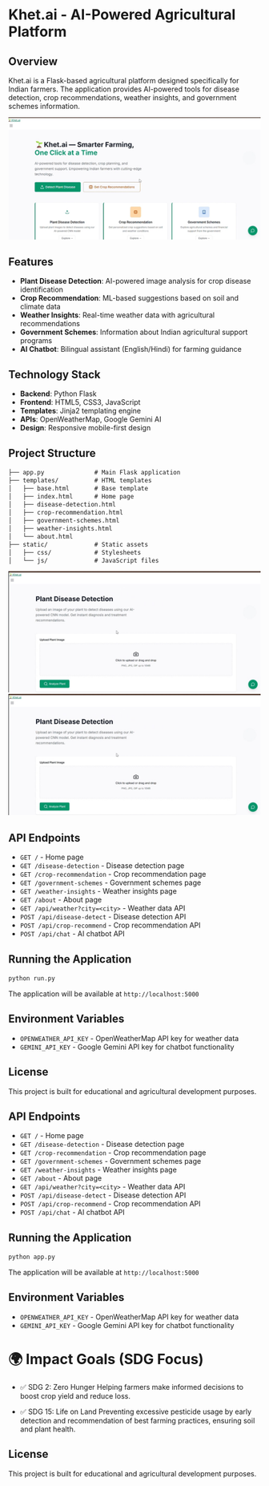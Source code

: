 # Khet.ai - AI-Powered Agricultural Platform

## Overview

Khet.ai is a Flask-based agricultural platform designed specifically for Indian farmers. The application provides AI-powered tools for disease detection, crop recommendations, weather insights, and government schemes information.

![Home Page Screenshot](demoimages/5582c8dc028d4f47885e8351e510102c.jpg)

## Features

- **Plant Disease Detection**: AI-powered image analysis for crop disease identification
- **Crop Recommendation**: ML-based suggestions based on soil and climate data  
- **Weather Insights**: Real-time weather data with agricultural recommendations
- **Government Schemes**: Information about Indian agricultural support programs
- **AI Chatbot**: Bilingual assistant (English/Hindi) for farming guidance

## Technology Stack

- **Backend**: Python Flask
- **Frontend**: HTML5, CSS3, JavaScript
- **Templates**: Jinja2 templating engine
- **APIs**: OpenWeatherMap, Google Gemini AI
- **Design**: Responsive mobile-first design

## Project Structure

```
├── app.py              # Main Flask application
├── templates/          # HTML templates
│   ├── base.html       # Base template
│   ├── index.html      # Home page
│   ├── disease-detection.html
│   ├── crop-recommendation.html
│   ├── government-schemes.html
│   ├── weather-insights.html
│   └── about.html
├── static/             # Static assets
│   ├── css/            # Stylesheets
│   └── js/             # JavaScript files
```
![Plant disease Screenshot](demoimages/6375b3ad0e9243169a862b9585899f71.jpg)
![Crop Recommendation Screenshot](demoimages/6375b3ad0e9243169a862b9585899f71.jpg)


## API Endpoints

- `GET /` - Home page
- `GET /disease-detection` - Disease detection page
- `GET /crop-recommendation` - Crop recommendation page
- `GET /government-schemes` - Government schemes page
- `GET /weather-insights` - Weather insights page
- `GET /about` - About page
- `GET /api/weather?city=<city>` - Weather data API
- `POST /api/disease-detect` - Disease detection API
- `POST /api/crop-recommend` - Crop recommendation API
- `POST /api/chat` - AI chatbot API

## Running the Application

```bash
python run.py
```

The application will be available at `http://localhost:5000`

## Environment Variables

- `OPENWEATHER_API_KEY` - OpenWeatherMap API key for weather data
- `GEMINI_API_KEY` - Google Gemini API key for chatbot functionality

## License

This project is built for educational and agricultural development purposes.
## API Endpoints

- `GET /` - Home page
- `GET /disease-detection` - Disease detection page
- `GET /crop-recommendation` - Crop recommendation page
- `GET /government-schemes` - Government schemes page
- `GET /weather-insights` - Weather insights page
- `GET /about` - About page
- `GET /api/weather?city=<city>` - Weather data API
- `POST /api/disease-detect` - Disease detection API
- `POST /api/crop-recommend` - Crop recommendation API
- `POST /api/chat` - AI chatbot API

## Running the Application

```bash
python app.py
```

The application will be available at `http://localhost:5000`

## Environment Variables

- `OPENWEATHER_API_KEY` - OpenWeatherMap API key for weather data
- `GEMINI_API_KEY` - Google Gemini API key for chatbot functionality

# 🌍 Impact Goals (SDG Focus)
- ✅ SDG 2: Zero Hunger
Helping farmers make informed decisions to boost crop yield and reduce loss.

- ✅ SDG 15: Life on Land
Preventing excessive pesticide usage by early detection and recommendation of best farming practices, ensuring soil and plant health.


## License

This project is built for educational and agricultural development purposes.
